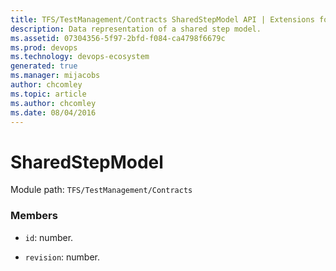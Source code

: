 ```yaml
---
title: TFS/TestManagement/Contracts SharedStepModel API | Extensions for Azure DevOps Services
description: Data representation of a shared step model.
ms.assetid: 07304356-5f97-2bfd-f084-ca4798f6679c
ms.prod: devops
ms.technology: devops-ecosystem
generated: true
ms.manager: mijacobs
author: chcomley
ms.topic: article
ms.author: chcomley
ms.date: 08/04/2016
---
```


# SharedStepModel

Module path: `TFS/TestManagement/Contracts`


### Members

* `id`: number. 

* `revision`: number. 

